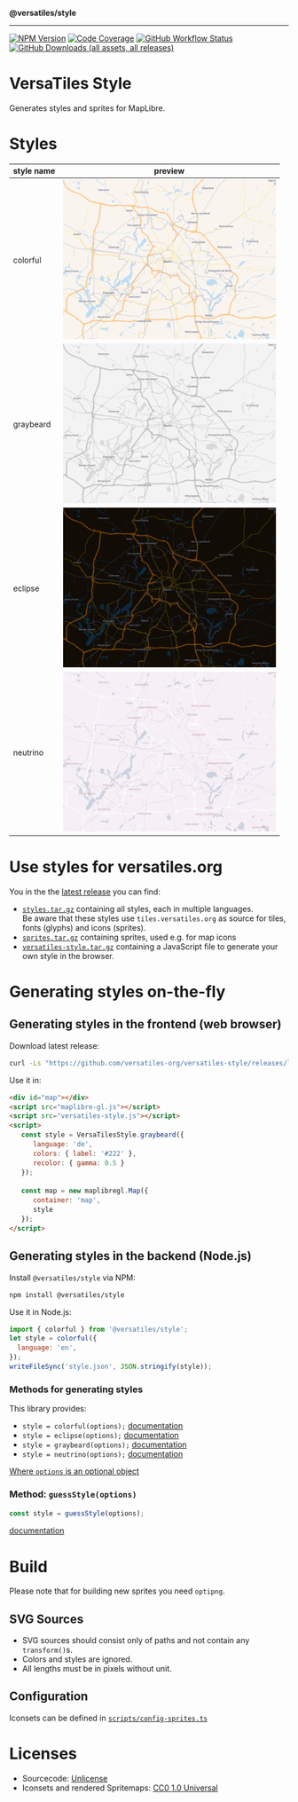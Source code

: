 **@versatiles/style**

***

[![NPM Version](https://img.shields.io/npm/v/%40versatiles%2Fstyle)](https://www.npmjs.com/package/@versatiles/style)
[![Code Coverage](https://codecov.io/gh/versatiles-org/versatiles-style/branch/main/graph/badge.svg?token=IDHAI13M0K)](https://codecov.io/gh/versatiles-org/versatiles-style)
[![GitHub Workflow Status](https://img.shields.io/github/actions/workflow/status/versatiles-org/versatiles-style/ci.yml)](https://github.com/versatiles-org/versatiles-style/actions/workflows/ci.yml)
[![GitHub Downloads (all assets, all releases)](https://img.shields.io/github/downloads/versatiles-org/versatiles-style/total)](https://github.com/versatiles-org/versatiles-style/releases/latest)

# VersaTiles Style

Generates styles and sprites for MapLibre.

# Styles

style name | preview
-----------|--------------------------------------------------------------------------------------
colorful   | <img style="max-width:384px" src="_media/colorful.png" alt="colorful style" />
graybeard  | <img style="max-width:384px" src="_media/graybeard.png" alt="graybeard style" />
eclipse    | <img style="max-width:384px" src="_media/eclipse.png" alt="eclipse style" />
neutrino   | <img style="max-width:384px" src="_media/neutrino.png" alt="neutrino style" />

# Use styles for versatiles.org

You in the the [latest release](https://github.com/versatiles-org/versatiles-style/releases/latest/) you can find:
- [`styles.tar.gz`](https://github.com/versatiles-org/versatiles-style/releases/latest/download/styles.tar.gz) containing all styles, each in multiple languages.  
Be aware that these styles use `tiles.versatiles.org` as source for tiles, fonts (glyphs) and icons (sprites). 
- [`sprites.tar.gz`](https://github.com/versatiles-org/versatiles-style/releases/latest/download/sprites.tar.gz) containing sprites, used e.g. for map icons
- [`versatiles-style.tar.gz`](https://github.com/versatiles-org/versatiles-style/releases/latest/download/versatiles-style.tar.gz) containing a JavaScript file to generate your own style in the browser.

# Generating styles on-the-fly

## Generating styles in the frontend (web browser)

Download latest release:

```bash
curl -Ls "https://github.com/versatiles-org/versatiles-style/releases/latest/download/versatiles-style.tar.gz" | gzip -d | tar -xf -
```

Use it in:

```html
<div id="map"></div>
<script src="maplibre-gl.js"></script>
<script src="versatiles-style.js"></script>
<script>
   const style = VersaTilesStyle.graybeard({
      language: 'de',
      colors: { label: '#222' },
      recolor: { gamma: 0.5 }
   });

   const map = new maplibregl.Map({
      container: 'map',
      style
   });
</script>
```

## Generating styles in the backend (Node.js)

Install `@versatiles/style` via NPM:

```bash
npm install @versatiles/style
```

Use it in Node.js:

```javascript
import { colorful } from '@versatiles/style';
let style = colorful({
  language: 'en',
});
writeFileSync('style.json', JSON.stringify(style));
```

### Methods for generating styles

This library provides:
- `style = colorful(options);` [documentation](https://github.com/versatiles-org/versatiles-style/blob/main/docs/functions/colorful.md)
- `style = eclipse(options);` [documentation](https://github.com/versatiles-org/versatiles-style/blob/main/docs/functions/eclipse.md)
- `style = graybeard(options);` [documentation](https://github.com/versatiles-org/versatiles-style/blob/main/docs/functions/graybeard.md)
- `style = neutrino(options);` [documentation](https://github.com/versatiles-org/versatiles-style/blob/main/docs/functions/neutrino.md)

[Where `options` is an optional object](https://github.com/versatiles-org/versatiles-style/blob/main/docs/interfaces/StyleBuilderOptions.md)

### Method: `guessStyle(options)`

```javascript
const style = guessStyle(options);
```
[documentation](https://github.com/versatiles-org/versatiles-style/blob/main/docs/functions/guessStyle.md)

# Build

Please note that for building new sprites you need `optipng`.

## SVG Sources

* SVG sources should consist only of paths and not contain any `transform()`s.
* Colors and styles are ignored.
* All lengths must be in pixels without unit.

## Configuration

Iconsets can be defined in [`scripts/config-sprites.ts`](_media/config-sprites.ts)

# Licenses

* Sourcecode: [Unlicense](_media/LICENSE.md)
* Iconsets and rendered Spritemaps: [CC0 1.0 Universal](_media/LICENSE-1.md)

